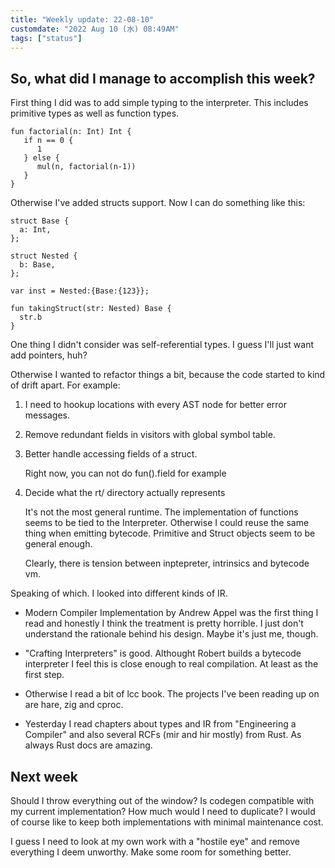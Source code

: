 ```yaml
---
title: "Weekly update: 22-08-10"
customdate: "2022 Aug 10 (水) 08:49AM"
tags: ["status"]
---
```


## So, what did I manage to accomplish this week?

First thing I did was to add simple typing to the interpreter.
This includes primitive types as well as function types.

```
fun factorial(n: Int) Int {
   if n == 0 {
      1
   } else {
      mul(n, factorial(n-1))
   }
}
```

Otherwise I've added structs support.
Now I can do something like this:

```
struct Base {
  a: Int,
};

struct Nested {
  b: Base,
};

var inst = Nested:{Base:{123}};

fun takingStruct(str: Nested) Base {
  str.b
}
```

One thing I didn't consider was self-referential types.
I guess I'll just want add pointers, huh?

Otherwise I wanted to refactor things a bit,
because the code started to kind of drift apart. For example:

1. I need to hookup locations with every AST node for better error messages.
2. Remove redundant fields in visitors with global symbol table.
3. Better handle accessing fields of a struct.

   Right now, you can not do fun().field for example

4. Decide what the rt/ directory actually represents

   It's not the most general runtime. The implementation of functions seems to
   be tied to the Interpreter. Otherwise I could reuse the same thing when
   emitting bytecode. Primitive and Struct objects seem to be general enough.

   Clearly, there is tension between inptepreter, intrinsics and bytecode vm.

Speaking of which. I looked into different kinds of IR.

- Modern Compiler Implementation by Andrew Appel was the first thing I read and
  honestly I think the treatment is pretty horrible. I just don't understand
  the rationale behind his design. Maybe it's just me, though.

- "Crafting Interpreters" is good. Althought Robert builds a bytecode
  interpreter I feel this is close enough to real compilation. At least as the
  first step.

- Otherwise I read a bit of lcc book. The projects I've been reading up on are
  hare, zig and cproc.

- Yesterday I read chapters about types and IR from "Engineering a Compiler"
  and also several RCFs (mir and hir mostly) from Rust. As always Rust docs are
  amazing.

## Next week

Should I throw everything out of the window? Is codegen compatible with my
current implementation? How much would I need to duplicate? I would of course
like to keep both implementations with minimal maintenance cost.

I guess I need to look at my own work with a "hostile eye" and remove
everything I deem unworthy. Make some room for something better.
